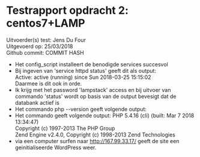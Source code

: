 # Testrapport opdracht 2: centos7+LAMP

Uitvoerder(s) test: Jens Du Four     
Uitgevoerd op: 25/03/2018  
Github commit:  COMMIT HASH


* Het config_script installeert de benodigde services succesvol
* Bij ingeven van 'service httpd status' geeft dit als output: <br/>
Active: active (running) since Sun 2018-03-25 15:15:02   <br/>
Daarmee is dit ook in orde.
* Ik krijg met  het password 'lampstack' access en bij uitvoer van commando 'status' wordt op basis van de output bevesigt dat de databank actief is
* Het commando php --version geeft volgende output:
* Het commando  geeft volgende output:
PHP 5.4.16 (cli) (built: Mar  7 2018 13:34:47)  <br/>
Copyright (c) 1997-2013 The PHP Group <br/>
Zend Engine v2.4.0, Copyright (c) 1998-2013 Zend Technologies <br/>
* via een computer surfen naar http://167.99.33.17/ geeft de site een geinitialiseerde WordPress weer.
